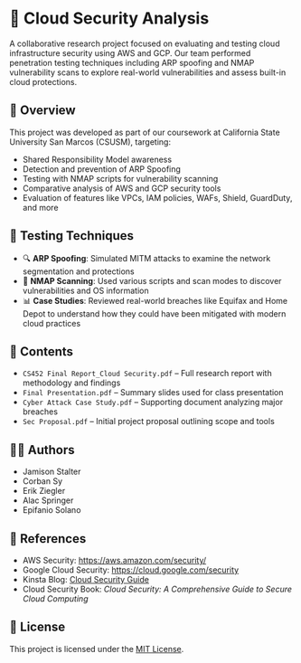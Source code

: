 # 🔐 Cloud Security Analysis

A collaborative research project focused on evaluating and testing cloud infrastructure security using AWS and GCP. Our team performed penetration testing techniques including ARP spoofing and NMAP vulnerability scans to explore real-world vulnerabilities and assess built-in cloud protections.

## 📘 Overview

This project was developed as part of our coursework at California State University San Marcos (CSUSM), targeting:

- Shared Responsibility Model awareness
- Detection and prevention of ARP Spoofing
- Testing with NMAP scripts for vulnerability scanning
- Comparative analysis of AWS and GCP security tools
- Evaluation of features like VPCs, IAM policies, WAFs, Shield, GuardDuty, and more

## 🧪 Testing Techniques

- 🔍 **ARP Spoofing**: Simulated MITM attacks to examine the network segmentation and protections
- 🔧 **NMAP Scanning**: Used various scripts and scan modes to discover vulnerabilities and OS information
- 📊 **Case Studies**: Reviewed real-world breaches like Equifax and Home Depot to understand how they could have been mitigated with modern cloud practices

## 📂 Contents

- `CS452 Final Report_Cloud Security.pdf` – Full research report with methodology and findings
- `Final Presentation.pdf` – Summary slides used for class presentation
- `Cyber Attack Case Study.pdf` – Supporting document analyzing major breaches
- `Sec Proposal.pdf` – Initial project proposal outlining scope and tools

## 👨‍💻 Authors

- Jamison Stalter  
- Corban Sy  
- Erik Ziegler  
- Alac Springer  
- Epifanio Solano  

## 📎 References

- AWS Security: https://aws.amazon.com/security/  
- Google Cloud Security: https://cloud.google.com/security  
- Kinsta Blog: [Cloud Security Guide](https://kinsta.com/blog/cloud-security/)  
- Cloud Security Book: *Cloud Security: A Comprehensive Guide to Secure Cloud Computing*

## 📜 License

This project is licensed under the [MIT License](LICENSE).
